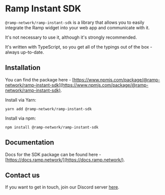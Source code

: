 # Ramp Instant SDK

`@ramp-network/ramp-instant-sdk` is a library that allows you to easily integrate the Ramp widget into your web app and communicate with it.

It's not necessary to use it, although it's strongly recommended.

It's written with TypeScript, so you get all of the typings out of the box - always up-to-date.

## Installation

You can find the package here - [https://www.npmjs.com/package/@ramp-network/ramp-instant-sdk](https://www.npmjs.com/package/@ramp-network/ramp-instant-sdk).

Install via Yarn:

```
yarn add @ramp-network/ramp-instant-sdk
```

Install via npm:

```
npm install @ramp-network/ramp-instant-sdk
```

## Documentation

Docs for the SDK package can be found here - [https://docs.ramp.network/](https://docs.ramp.network/).

## Contact us

If you want to get in touch, join our Discord server [here](https://discord.gg/gPDbBGQ).
